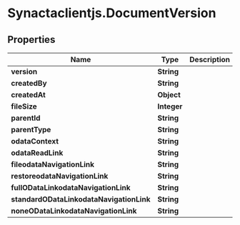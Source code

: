 # Synactaclientjs.DocumentVersion

## Properties
Name | Type | Description | Notes
------------ | ------------- | ------------- | -------------
**version** | **String** |  | [optional] 
**createdBy** | **String** |  | [optional] 
**createdAt** | **Object** |  | [optional] 
**fileSize** | **Integer** |  | [optional] 
**parentId** | **String** |  | [optional] 
**parentType** | **String** |  | [optional] 
**odataContext** | **String** |  | [optional] 
**odataReadLink** | **String** |  | [optional] 
**fileodataNavigationLink** | **String** |  | [optional] 
**restoreodataNavigationLink** | **String** |  | [optional] 
**fullODataLinkodataNavigationLink** | **String** |  | [optional] 
**standardODataLinkodataNavigationLink** | **String** |  | [optional] 
**noneODataLinkodataNavigationLink** | **String** |  | [optional] 


